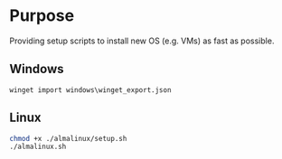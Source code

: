 # Purpose

Providing setup scripts to install new OS (e.g. VMs) as fast as possible.

## Windows

```pwsh
winget import windows\winget_export.json
```

## Linux

```bash
chmod +x ./almalinux/setup.sh
./almalinux.sh
```